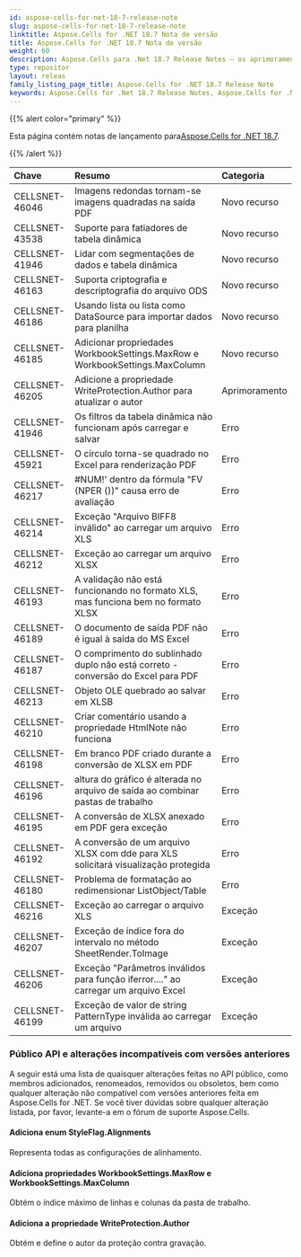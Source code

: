 ```yaml
---
id: aspose-cells-for-net-18-7-release-note
slug: aspose-cells-for-net-18-7-release-note
linktitle: Aspose.Cells for .NET 18.7 Nota de versão
title: Aspose.Cells for .NET 18.7 Nota de versão
weight: 60
description: Aspose.Cells para .Net 18.7 Release Notes – os aprimoramentos, novos recursos e correções mais recentes
type: repositor
layout: releas
family_listing_page_title: Aspose.Cells for .NET 18.7 Release Note
keywords: Aspose.Cells for .Net 18.7 Release Notes, Aspose.Cells for .Net 18.7 updates and fixe
---
```

{{% alert color="primary" %}} 

 Esta página contém notas de lançamento para[Aspose.Cells for .NET 18.7](https://www.nuget.org/packages/Aspose.Cells/18.7.0).

{{% /alert %}} 

|**Chave**|**Resumo**|**Categoria**|
| :- | :- | :- |
|CELLSNET-46046|Imagens redondas tornam-se imagens quadradas na saída PDF|Novo recurso|
|CELLSNET-43538|Suporte para fatiadores de tabela dinâmica|Novo recurso|
|CELLSNET-41946|Lidar com segmentações de dados e tabela dinâmica|Novo recurso|
|CELLSNET-46163|Suporta criptografia e descriptografia do arquivo ODS|Novo recurso|
|CELLSNET-46186|Usando lista<dynamic> ou lista<ExpandoObject> como DataSource para importar dados para planilha|Novo recurso|
|CELLSNET-46185|Adicionar propriedades WorkbookSettings.MaxRow e WorkbookSettings.MaxColumn|Novo recurso|
|CELLSNET-46205|Adicione a propriedade WriteProtection.Author para atualizar o autor|Aprimoramento|
|CELLSNET-41946|Os filtros da tabela dinâmica não funcionam após carregar e salvar|Erro|
|CELLSNET-45921|O círculo torna-se quadrado no Excel para renderização PDF|Erro|
|CELLSNET-46217|#NUM!' dentro da fórmula "FV (NPER ())" causa erro de avaliação|Erro|
|CELLSNET-46214|Exceção "Arquivo BIFF8 inválido" ao carregar um arquivo XLS|Erro|
|CELLSNET-46212|Exceção ao carregar um arquivo XLSX|Erro|
|CELLSNET-46193|A validação não está funcionando no formato XLS, mas funciona bem no formato XLSX|Erro|
|CELLSNET-46189|O documento de saída PDF não é igual à saída do MS Excel|Erro|
|CELLSNET-46187|O comprimento do sublinhado duplo não está correto - conversão do Excel para PDF|Erro|
|CELLSNET-46213|Objeto OLE quebrado ao salvar em XLSB|Erro|
|CELLSNET-46210|Criar comentário usando a propriedade HtmlNote não funciona|Erro|
|CELLSNET-46198|Em branco PDF criado durante a conversão de XLSX em PDF|Erro|
|CELLSNET-46196|altura do gráfico é alterada no arquivo de saída ao combinar pastas de trabalho|Erro|
|CELLSNET-46195|A conversão de XLSX anexado em PDF gera exceção|Erro|
|CELLSNET-46192|A conversão de um arquivo XLSX com dde para XLS solicitará visualização protegida|Erro|
|CELLSNET-46180|Problema de formatação ao redimensionar ListObject/Table|Erro|
|CELLSNET-46216|Exceção ao carregar o arquivo XLS|Exceção|
|CELLSNET-46207|Exceção de índice fora do intervalo no método SheetRender.ToImage|Exceção|
|CELLSNET-46206|Exceção "Parâmetros inválidos para função iferror...." ao carregar um arquivo Excel|Exceção|
|CELLSNET-46199|Exceção de valor de string PatternType inválida ao carregar um arquivo|Exceção|
###  **Público API e alterações incompatíveis com versões anteriores**
A seguir está uma lista de quaisquer alterações feitas no API público, como membros adicionados, renomeados, removidos ou obsoletos, bem como qualquer alteração não compatível com versões anteriores feita em Aspose.Cells for .NET. Se você tiver dúvidas sobre qualquer alteração listada, por favor, levante-a em o fórum de suporte Aspose.Cells.
####  **Adiciona enum StyleFlag.Alignments**
Representa todas as configurações de alinhamento.
####  **Adiciona propriedades WorkbookSettings.MaxRow e WorkbookSettings.MaxColumn**
Obtém o índice máximo de linhas e colunas da pasta de trabalho.
####  **Adiciona a propriedade WriteProtection.Author**
Obtém e define o autor da proteção contra gravação.
